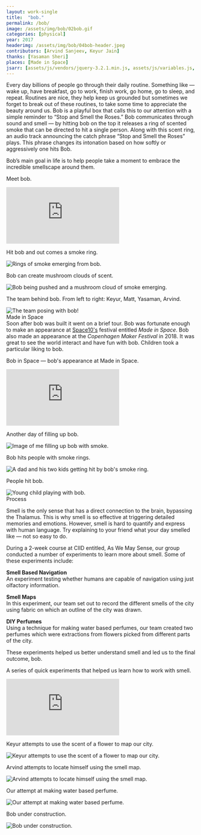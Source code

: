 ```yaml
---
layout: work-single
title:  "bob."
permalink: /bob/ 
image: /assets/img/bob/02bob.gif
categories: [physical]
year: 2017
headerimg: /assets/img/bob/04bob-header.jpeg
contributors: [Arvind Sanjeev, Keyur Jain]
thanks: [Yasaman Sheri]
places: [Made in Space]
jsarr: [assets/js/vendors/jquery-3.2.1.min.js, assets/js/variables.js, assets/js/header.js]
---
```


<div class='work-single__text-holder'>
<p>Every day billions of people go through their daily routine. Something like — wake up, have breakfast, go to work, finish work, go home, go to sleep, and repeat. Routines are nice, they help keep us grounded but sometimes we forget to break out of these routines, to take some time to appreciate the beauty around us. Bob is a playful box that calls this to our attention with a simple reminder to “Stop and Smell the Roses.” Bob communicates through sound and smell — by hitting bob on the top it releases a ring of scented smoke that can be directed to hit a single person. Along with this scent ring, an audio track announcing the catch phrase “Stop and Smell the Roses” plays. This phrase changes its intonation based on how softly or aggressively one hits Bob.</p>
<p class='no-pad'>Bob’s main goal in life is to help people take a moment to embrace the incredible smellscape around them.</p>
</div>

<div class="work-single__container">
  <div class="work-single__left" >
    <p class="work-single__footnote">Meet bob.</p>
  </div>
  <div class="work-single__right" >
    <div class='work-single__iframe-container'>
      <iframe src='https://player.vimeo.com/video/230559455' frameborder='0' webkitAllowFullScreen mozallowfullscreen allowFullScreen></iframe>
    </div>
  </div>
</div>

<div class="work-single__container">
  <div class="work-single__left" >
    <p class="work-single__footnote">Hit bob and out comes a smoke ring.</p>
  </div>
  <div class="work-single__right" >
    <img src="/assets/img/bob/03bob.jpg" alt="Rings of smoke emerging from bob." />
  </div>
</div>

<div class="work-single__container">
  <div class="work-single__left" >
    <p class="work-single__footnote">Bob can create mushroom clouds of scent.</p>
  </div>
  <div class="work-single__right" >
    <img src="/assets/img/bob/05bob.jpg" alt="Bob being pushed and a mushroom cloud of smoke emerging." />
  </div>
</div>

<div class="work-single__container">
  <div class="work-single__left" >
    <p class="work-single__footnote">The team behind bob. From left to right: Keyur, Matt, Yasaman, Arvind.</p>
  </div>
  <div class="work-single__right" >
    <img src="/assets/img/bob/01bob.jpg" alt="The team posing with bob!" />
  </div>
</div>

<div class="work-single__sub-header-container">
  <div class="work-single__sub-header" >
    Made in Space
  </div>
</div>

<div class='work-single__text-holder'>
Soon after bob was built it went on a brief tour. Bob was fortunate enough to make an appearance at <a href='https://space10.io/'>Space10's</a> festival entitled <i>Made in Space</i>. Bob also made an appearance at the <i>Copenhagen Maker Festival</i> in 2018. It was great to see the world interact and have fun with bob. Children took a particular liking to bob.
</div>

<div class="work-single__container">
  <div class="work-single__left" >
   <p class="work-single__footnote">Bob in Space — bob's appearance at Made in Space.</p>
  </div>
  <div class="work-single__right">
    <div class='work-single__iframe-container'>
      <iframe src='https://player.vimeo.com/video/224472464' frameborder='0' webkitAllowFullScreen mozallowfullscreen allowFullScreen></iframe>
    </div>
  </div>
</div>

<div class="work-single__container">
  <div class="work-single__left" >
    <p class="work-single__footnote">Another day of filling up bob.</p>
  </div>
  <div class="work-single__right" >
    <img src="/assets/img/bob/bob-fill.jpg" alt="Image of me filling up bob with smoke." type="video/mp4" />
  </div>
</div>

<div class="work-single__container">
  <div class="work-single__left" >
    <p class="work-single__footnote">Bob hits people with smoke rings.</p>
  </div>
  <div class="work-single__right" >
    <img src="/assets/img/bob/bob-kids.jpg" alt="A dad and his two kids getting hit by bob's smoke ring." />
  </div>
</div>

<div class="work-single__container">
  <div class="work-single__left" >
    <p class="work-single__footnote">People hit bob.</p>
  </div>
  <div class="work-single__right" >
    <img src="/assets/img/bob/bob-kids2.jpg" alt="Young child playing with bob." />
  </div>
</div>

<div class="work-single__sub-header-container">
  <div class="work-single__sub-header" >
    Process
  </div>
</div>

<div class='work-single__text-holder'>
<p>Smell is the only sense that has a direct connection to the brain, bypassing the Thalamus. This is why smell is so effective at triggering detailed memories and emotions. However, smell is hard to quantify and express with human language. Try explaining to your friend what your day smelled like — not so easy to do.
</p>

<p>During a 2-week course at CIID entitled, As We May Sense, our group conducted a number of experiments to learn more about smell. Some of these experiments include:
</p>

<p><b>Smell Based Navigation</b><br>
An experiment testing whether humans are capable of navigation using just olfactory information.
</p>

<p><b>Smell Maps</b><br>
In this experiment, our team set out to record the different smells of the city using fabric on which an outline of the city was drawn.
</p>

<p><b>DIY Perfumes</b><br>
Using a technique for making water based perfumes, our team created two perfumes which were extractions from flowers picked from different parts of the city.
</p>

<p class='no-pad'>These experiments helped us better understand smell and led us to the final outcome, bob.</p>
</div>

<div class="work-single__container">
  <div class="work-single__left" >
   <p class="work-single__footnote">A series of quick experiments that helped us learn how to work with smell.</p>
  </div>
  <div class="work-single__right">
    <div class='work-single__iframe-container'>
      <iframe src='https://player.vimeo.com/video/230468200' frameborder='0' webkitAllowFullScreen mozallowfullscreen allowFullScreen></iframe>
    </div>
  </div>
</div>

<div class="work-single__container">
  <div class="work-single__left" >
   <p class="work-single__footnote">Keyur attempts to use the scent of a flower to map our city.</p>
  </div>
  <div class="work-single__right" >
    <img src="/assets/img/bob/keyur_marking_smell.jpg" alt="Keyur attempts to use the scent of a flower to map our city." />
  </div>
</div>

<div class="work-single__container">
  <div class="work-single__left" >
    <p class="work-single__footnote">Arvind attempts to locate himself using the smell map.</p>
  </div>
  <div class="work-single__right" >
    <img src="/assets/img/bob/arvind_smelling.jpg" alt="Arvind attempts to locate himself using the smell map." />
  </div>
</div>

<div class="work-single__container">
  <div class="work-single__left" >
    <p class="work-single__footnote">Our attempt at making water based perfume.</p>
  </div>
  <div class="work-single__right" >
    <img src="/assets/img/bob/perfume_petals.jpg" alt="Our attempt at making water based perfume." />
  </div>
</div>

<div class="work-single__container no-pad">
  <div class="work-single__left" >
    <p class="work-single__footnote">Bob under construction.</p>
  </div>
  <div class="work-single__right" >
    <img src="/assets/img/bob/process1a-2-1024x768.jpg" alt="Bob under construction." />
  </div>
</div>
